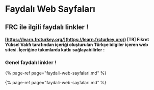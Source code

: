 # Faydalı Web Sayfaları

## FRC ile ilgili faydalı linkler !

#### [https://learn.frcturkey.org/](https://learn.frcturkey.org/) **\[TR\] Fikret Yüksel Vakfı tarafından içeriği oluşturulan Türkçe bilgiler içeren web sitesi. İçeriğine takımlarda katkı sağlayabilirler :**



### Genel faydalı linkler !

{% page-ref page="faydali-web-sayfalari.md" %}

{% page-ref page="faydali-web-sayfalari.md" %}

